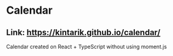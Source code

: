 # Calendar
## Link: https://kintarik.github.io/calendar/
Calendar created on React + TypeScript without using moment.js
